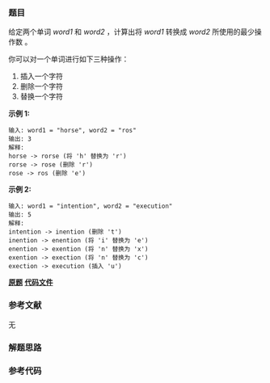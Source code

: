 ### 题目
给定两个单词  _word1_ 和  _word2_ ，计算出将  _word1_  转换成  _word2_ 所使用的最少操作数 。

你可以对一个单词进行如下三种操作：

  1. 插入一个字符
  2. 删除一个字符
  3. 替换一个字符

**示例  1:**

    
    
    输入: word1 = "horse", word2 = "ros"
    输出: 3
    解释: 
    horse -> rorse (将 'h' 替换为 'r')
    rorse -> rose (删除 'r')
    rose -> ros (删除 'e')
    

**示例  2:**

    
    
    输入: word1 = "intention", word2 = "execution"
    输出: 5
    解释: 
    intention -> inention (删除 't')
    inention -> enention (将 'i' 替换为 'e')
    enention -> exention (将 'n' 替换为 'x')
    exention -> exection (将 'n' 替换为 'c')
    exection -> execution (插入 'u')
    

 **[原题](https://leetcode-cn.com/problems/edit-distance/)**    **[代码文件]()**


### 参考文献
无

### 解题思路




### 参考代码

```go


```




